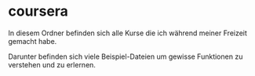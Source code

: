# coursera

In diesem Ordner befinden sich alle Kurse die ich während meiner Freizeit gemacht habe.

Darunter befinden sich viele Beispiel-Dateien um gewisse Funktionen zu verstehen und zu erlernen.
